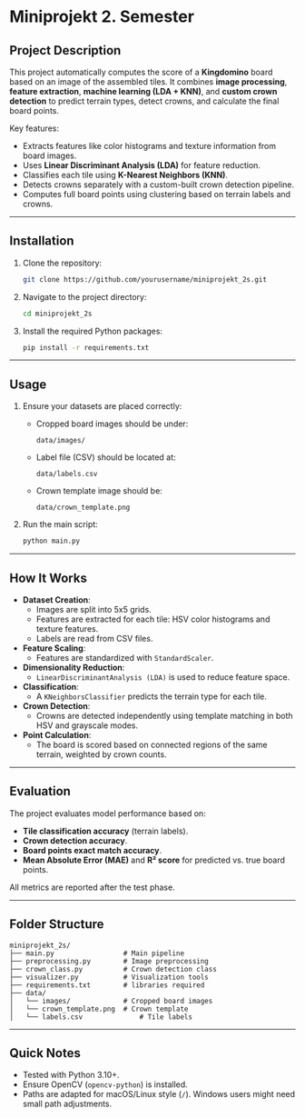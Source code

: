 # Miniprojekt 2. Semester

## Project Description
This project automatically computes the score of a **Kingdomino** board based on an image of the assembled tiles.
It combines **image processing**, **feature extraction**, **machine learning (LDA + KNN)**, and **custom crown detection** to predict terrain types, detect crowns, and calculate the final board points.

Key features:
- Extracts features like color histograms and texture information from board images.
- Uses **Linear Discriminant Analysis (LDA)** for feature reduction.
- Classifies each tile using **K-Nearest Neighbors (KNN)**.
- Detects crowns separately with a custom-built crown detection pipeline.
- Computes full board points using clustering based on terrain labels and crowns.

---

## Installation
1. Clone the repository:
    ```bash
    git clone https://github.com/yourusername/miniprojekt_2s.git
    ```

2. Navigate to the project directory:
    ```bash
    cd miniprojekt_2s
    ```

3. Install the required Python packages:
    ```bash
    pip install -r requirements.txt
    ```

---

## Usage
1. Ensure your datasets are placed correctly:
   - Cropped board images should be under:
     ```
     data/images/
     ```
   - Label file (CSV) should be located at:
     ```
     data/labels.csv
     ```
   - Crown template image should be:
     ```
     data/crown_template.png
     ```

2. Run the main script:
    ```bash
    python main.py
    ```

---

## How It Works
- **Dataset Creation**:
  - Images are split into 5x5 grids.
  - Features are extracted for each tile: HSV color histograms and texture features.
  - Labels are read from CSV files.
- **Feature Scaling**:
  - Features are standardized with `StandardScaler`.
- **Dimensionality Reduction**:
  - `LinearDiscriminantAnalysis (LDA)` is used to reduce feature space.
- **Classification**:
  - A `KNeighborsClassifier` predicts the terrain type for each tile.
- **Crown Detection**:
  - Crowns are detected independently using template matching in both HSV and grayscale modes.
- **Point Calculation**:
  - The board is scored based on connected regions of the same terrain, weighted by crown counts.

---

## Evaluation
The project evaluates model performance based on:
- **Tile classification accuracy** (terrain labels).
- **Crown detection accuracy**.
- **Board points exact match accuracy**.
- **Mean Absolute Error (MAE)** and **R² score** for predicted vs. true board points.

All metrics are reported after the test phase.

---

## Folder Structure
```plaintext
miniprojekt_2s/
├── main.py                 # Main pipeline
├── preprocessing.py        # Image preprocessing
├── crown_class.py          # Crown detection class
├── visualizer.py           # Visualization tools
├── requirements.txt        # libraries required
├── data/
│   └── images/             # Cropped board images
│   └── crown_template.png  # Crown template
│   └── labels.csv              # Tile labels
```

---

## Quick Notes
- Tested with Python 3.10+.
- Ensure OpenCV (`opencv-python`) is installed.
- Paths are adapted for macOS/Linux style (`/`). Windows users might need small path adjustments.

